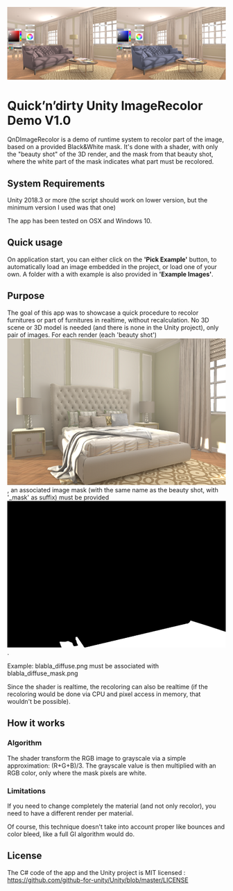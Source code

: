![Shader runtime Recolor Example](Documentation/example.png "")

# Quick’n’dirty Unity ImageRecolor Demo V1.0

QnDImageRecolor is a demo of runtime system to recolor part of the image, based on a provided Black&White mask.
It's done with a shader, with only the "beauty shot" of the 3D render, and the mask from that beauty shot, where the white part of the mask indicates what part must be recolored.


## System Requirements
Unity 2018.3 or more (the script should work on lower version, but the minimum version I used was that one)

The app has been tested on OSX and Windows 10.

## Quick usage
On application start, you can either click on the **'Pick Example'** button, to automatically load an image embedded in the project, or load one of your own.
A folder with a with example is also provided in **'Example Images'**.

## Purpose
The goal of this app was to showcase a quick procedure to recolor furnitures or part of furnitures in realtime, without recalculation.
No 3D scene or 3D model is needed (and there is none in the Unity project), only pair of images.
For each render (each 'beauty shot') ![Image001](Documentation/rug_01.png ""), an associated image mask (with the same name as the beauty shot, with '_mask' as suffix) must be provided ![Image002](Documentation/rug_01_mask.png "").

Example: blabla_diffuse.png must be associated with blabla_diffuse_mask.png

Since the shader is realtime, the recoloring can also be realtime (if the recoloring would be done via CPU and pixel access in memory, that wouldn't be possible).

## How it works

### Algorithm
The shader transform the RGB image to grayscale via a simple approximation: (R+G+B)/3.
The grayscale value is then multiplied with an RGB color, only where the mask pixels are white.

### Limitations
If you need to change completely the material (and not only recolor), you need to have a different render per material.

Of course, this technique doesn't take into account proper like bounces and color bleed, like a full GI algorithm would do.

## License
The C# code of the app and the Unity project is MIT licensed : https://github.com/github-for-unity/Unity/blob/master/LICENSE
